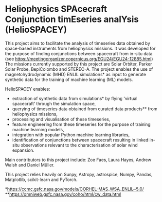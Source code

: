 
# Heliophysics SPAcecraft Conjunction timEseries analYsis (HelioSPACEY)

This project aims to facilitate the analysis of timeseries data obtained by space-based instruments from heliophysics missions. 
It was developed for the purpose of finding conjunctions between spacecraft from in-situ data (see https://meetingorganizer.copernicus.org/EGU24/EGU24-12885.html) The missions currently supported by this project are Solar Orbiter, Parker Solar Probe, BepiColombo and STEREO-A. The project enables the use of magnetohydrodynamic (MHD) ENLIL simulations* as input to generate synthetic data for the training of machine learning (ML) models.

HelioSPACEY enables:
- extraction of synthetic data from simulations* by flying 'virtual spacecraft' through the simulation space,
- querying of timeseries data obtained from curated data products** from heliophysics missions,
- processing and visualisation of these timeseries,
- feature engineering from these timeseries for the purpose of training machine learning models,
- integration with popular Python machine learning libraries,
- identification of conjunctions between spacecraft resulting in linked in-situ observations relevant to the characterisation of solar wind expansion.

Main contributors to this project include: Zoe Faes, Laura Hayes, Andrew Walsh and Daniel Müller.

This project relies heavily on Sunpy, Astropy, astrospice, Numpy, Pandas, Matplotlib, scikit-learn and PyTorch.

*https://ccmc.gsfc.nasa.gov/models/CORHEL-MAS_WSA_ENLIL~5.0/
**https://omniweb.gsfc.nasa.gov/coho/html/cw_data.html
